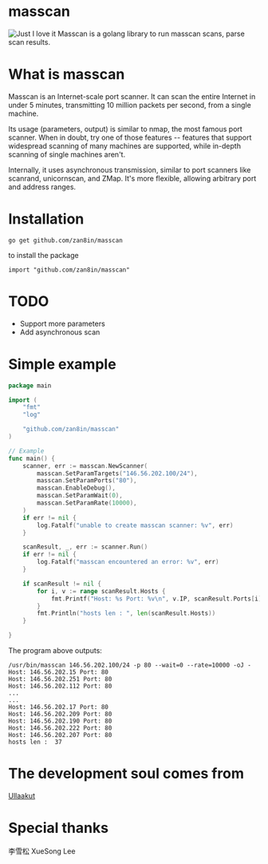 # masscan
![Just I love it](https://github.com/zan8in/masscan/blob/main/assets/golang.png)
Masscan is a golang library to run masscan scans, parse scan results. 
# What is masscan
Masscan is an Internet-scale port scanner. It can scan the entire Internet in under 5 minutes, transmitting 10 million packets per second, from a single machine.

Its usage (parameters, output) is similar to nmap, the most famous port scanner. When in doubt, try one of those features -- features that support widespread scanning of many machines are supported, while in-depth scanning of single machines aren't.

Internally, it uses asynchronous transmission, similar to port scanners like scanrand, unicornscan, and ZMap. It's more flexible, allowing arbitrary port and address ranges.
# Installation
```
go get github.com/zan8in/masscan
```
to install the package
```
import "github.com/zan8in/masscan"
```
# TODO
- Support more parameters 
- Add asynchronous scan
# Simple example
```go
package main

import (
	"fmt"
	"log"

	"github.com/zan8in/masscan"
)

// Example
func main() {
	scanner, err := masscan.NewScanner(
		masscan.SetParamTargets("146.56.202.100/24"),
		masscan.SetParamPorts("80"),
        masscan.EnableDebug(),
		masscan.SetParamWait(0),
		masscan.SetParamRate(10000),
	)
	if err != nil {
		log.Fatalf("unable to create masscan scanner: %v", err)
	}

	scanResult, _, err := scanner.Run()
	if err != nil {
		log.Fatalf("masscan encountered an error: %v", err)
	}

	if scanResult != nil {
		for i, v := range scanResult.Hosts {
			fmt.Printf("Host: %s Port: %v\n", v.IP, scanResult.Ports[i].Port)
		}
		fmt.Println("hosts len : ", len(scanResult.Hosts))
	}

}
```
The program above outputs:
```
/usr/bin/masscan 146.56.202.100/24 -p 80 --wait=0 --rate=10000 -oJ -
Host: 146.56.202.15 Port: 80
Host: 146.56.202.251 Port: 80
Host: 146.56.202.112 Port: 80
...
...
Host: 146.56.202.17 Port: 80
Host: 146.56.202.209 Port: 80
Host: 146.56.202.190 Port: 80
Host: 146.56.202.222 Port: 80
Host: 146.56.202.207 Port: 80
hosts len :  37
```
# The development soul comes from
[Ullaakut](https://github.com/Ullaakut/nmap)

# Special thanks 
李雪松 XueSong Lee
